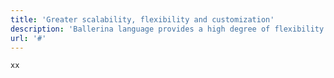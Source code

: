 ```yaml
---
title: 'Greater scalability, flexibility and customization'
description: 'Ballerina language provides a high degree of flexibility and customization for developers to build custom integrations and workflows tailored to their specific needs. It is designed to be highly scalable and can easily handle large volumes of data and complex workflows. This makes it a better option for businesses that require automation solutions that can grow with their needs.'
url: '#'
---
```

```
xx
```